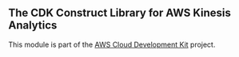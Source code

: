 ## The CDK Construct Library for AWS Kinesis Analytics
This module is part of the [AWS Cloud Development Kit](https://github.com/awslabs/aws-cdk) project.

